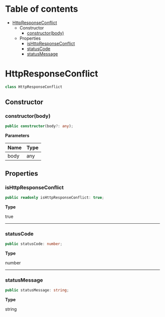 # Table of contents

* [HttpResponseConflict][ClassDeclaration-22]
    * Constructor
        * [constructor(body)][Constructor-19]
    * Properties
        * [isHttpResponseConflict][PropertyDeclaration-47]
        * [statusCode][PropertyDeclaration-48]
        * [statusMessage][PropertyDeclaration-49]

# HttpResponseConflict

```typescript
class HttpResponseConflict
```
## Constructor

### constructor(body)

```typescript
public constructor(body?: any);
```

**Parameters**

| Name | Type |
| ---- | ---- |
| body | any  |

## Properties

### isHttpResponseConflict

```typescript
public readonly isHttpResponseConflict: true;
```

**Type**

true

----------

### statusCode

```typescript
public statusCode: number;
```

**Type**

number

----------

### statusMessage

```typescript
public statusMessage: string;
```

**Type**

string

[ClassDeclaration-22]: httpresponseconflict.md#httpresponseconflict
[Constructor-19]: httpresponseconflict.md#constructorbody
[PropertyDeclaration-47]: httpresponseconflict.md#ishttpresponseconflict
[PropertyDeclaration-48]: httpresponseconflict.md#statuscode
[PropertyDeclaration-49]: httpresponseconflict.md#statusmessage